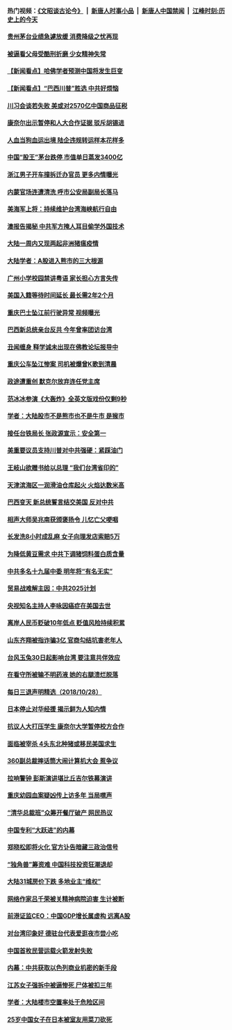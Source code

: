 #### 热门视频：[《文昭谈古论今》](https://github.com/gfw-breaker/wenzhao/blob/master/README.md?t=10292133) &nbsp;|&nbsp; [新唐人时事小品](https://github.com/gfw-breaker/ntdtv-comedy/blob/master/README.md?t=10292133) &nbsp;|&nbsp; [新唐人中国禁闻](https://github.com/gfw-breaker/ntdtv-news/blob/master/README.md?t=10292133) &nbsp;|&nbsp; [江峰时刻:历史上的今天](https://github.com/gfw-breaker/today-in-history/blob/master/README.md?t=10292133) 

#### [贵州茅台业绩急遽放缓 消费降级之忧再现](../pages/nsc413/n10816634.md?t=10292133) 

#### [被逼看父母受酷刑折磨 少女精神失常](../pages/nsc413/n10815869.md?t=10292133) 

#### [【新闻看点】哈佛学者预测中国将发生巨变](../pages/nsc413/n10816583.md?t=10292133) 

#### [【新闻看点】“巴西川普”胜选 中共好烦恼](../pages/nsc413/n10816452.md?t=10292133) 

#### [川习会谈若失败 美或对2570亿中国商品征税](../pages/nsc413/n10816704.md?t=10292133) 

#### [康奈尔出示暂停和人大合作证据 驳斥胡锡进](../pages/nsc413/n10816597.md?t=10292133) 

#### [人血当狗血运出境 陆企违规转运样本花样多](../pages/nsc413/n10816628.md?t=10292133) 

#### [中国“股王”茅台跌停 市值单日蒸发3400亿](../pages/nsc413/n10815663.md?t=10292133) 

#### [浙江男子开车撞拆迁办官员 更多内情曝光](../pages/nsc413/n10816516.md?t=10292133) 

#### [内蒙官场连遭清洗 呼市公安局副局长落马](../pages/nsc413/n10816349.md?t=10292133) 

#### [美海军上将：持续维护台湾海峡航行自由](../pages/nsc413/n10816473.md?t=10292133) 

#### [澳报告揭秘 中共军方掩人耳目偷学外国技术](../pages/nsc413/n10816439.md?t=10292133) 

#### [大陆一周内又现两起非洲猪瘟疫情](../pages/nsc413/n10816208.md?t=10292133) 

#### [大陆学者：A股进入熊市的三大根源](../pages/nsc413/n10816176.md?t=10292133) 

#### [广州小学校园禁讲粤语 家长担心方言失传](../pages/nsc413/n10816189.md?t=10292133) 

#### [美国入籍等待时间延长 最长需2年2个月](../pages/nsc413/n10816127.md?t=10292133) 

#### [重庆巴士坠江前行驶异常 视频曝光](../pages/nsc413/n10815613.md?t=10292133) 

#### [巴西新总统亲台反共 今年曾率团访台湾](../pages/nsc413/n10815828.md?t=10292133) 

#### [丑闻缠身 释学诚未出现在佛教论坛报导中](../pages/nsc413/n10814764.md?t=10292133) 

#### [重庆公车坠江惨案 司机被爆曾K歌到清晨](../pages/nsc413/n10816069.md?t=10292133) 


#### [政途遭重创 默克尔放弃连任党主席](../pages/nsc413/n10815994.md?t=10292133) 

#### [范冰冰参演《大轰炸》全英文版戏份仅剩9秒](../pages/nsc413/n10814580.md?t=10292133) 

#### [学者：大陆股市不是熊市也不是牛市 是猴市](../pages/nsc413/n10815220.md?t=10292133) 

#### [接任台铁局长 张政源宣示：安全第一](../pages/nsc413/n10815624.md?t=10292133) 

#### [美重要议员支持川普对中共强硬：紧踩油门](../pages/nsc413/n10815659.md?t=10292133) 

#### [王岐山欲赠书给以总理 “我们台湾省印的”](../pages/nsc413/n10815606.md?t=10292133) 

#### [天津滨海区一润滑油仓库起火 火焰达数米高](../pages/nsc413/n10815227.md?t=10292133) 

#### [巴西变天 新总统誓言结交美国 反对中共](../pages/nsc413/n10815508.md?t=10292133) 

#### [相声大师吴兆南获颁褒扬令 儿忆亡父哽咽](../pages/nsc413/n10815198.md?t=10292133) 

#### [长发洗8小时成乱麻 女子向理发店索赔5万](../pages/nsc413/n10815260.md?t=10292133) 

#### [为降低黄豆需求 中共下调猪饲料蛋白质含量](../pages/nsc413/n10814787.md?t=10292133) 

#### [中共多名十九届中委 明年将“有名无实”](../pages/nsc413/n10815009.md?t=10292133) 

#### [贸易战难解主因：中共2025计划](../pages/nsc413/n10814718.md?t=10292133) 

#### [央视知名主持人李咏因癌症在美国去世](../pages/nsc413/n10814971.md?t=10292133) 

#### [离岸人民币贬破10年低点 贬值风险持续积累](../pages/nsc413/n10814466.md?t=10292133) 

#### [山东齐翔被指诈骗3亿 官商勾结坑害老年人](../pages/nsc413/n10814443.md?t=10292133) 

#### [台风玉兔30日起影响台湾 要注意共伴效应](../pages/nsc413/n10814719.md?t=10292133) 

#### [在看守所被输不明药液 她的右腿溃烂脱落](../pages/nsc413/n10787359.md?t=10292133) 

#### [每日三退声明精选（2018/10/28）](../pages/nsc413/n10814770.md?t=10292133) 

#### [日本停止对华经援 揭示鲜为人知内情](../pages/nsc413/n10814356.md?t=10292133) 

#### [抗议人大打压学生 康奈尔大学暂停校方合作](../pages/nsc413/n10814431.md?t=10292133) 

#### [面临被宰杀 4头东北种猪或移民美国求生](../pages/nsc413/n10814349.md?t=10292133) 

#### [360副总裁摔话筒大闹计算机大会 惹争议](../pages/nsc413/n10814358.md?t=10292133) 

#### [拉响警钟 彭斯演讲堪比丘吉尔铁幕演讲](../pages/nsc413/n10814193.md?t=10292133) 

#### [重庆幼园血案疑凶传上访多年 当局噤声](../pages/nsc413/n10814211.md?t=10292133) 

#### [“清华总裁班”众筹开餐厅破产 网民热议](../pages/nsc413/n10814142.md?t=10292133) 

#### [中国专利“大跃进”的内幕](../pages/nsc413/n10811653.md?t=10292133) 

#### [郑晓松即将火化 官方讣告暗藏三政治信号](../pages/nsc413/n10813921.md?t=10292133) 

#### [“独角兽”筹资难 中国科技投资狂潮退却](../pages/nsc413/n10814006.md?t=10292133) 

#### [大陆31城房价下跌 多地业主“维权”](../pages/nsc413/n10814004.md?t=10292133) 

#### [网络作家吕千荣被关精神病院迫害 生计被断](../pages/nsc413/n10813524.md?t=10292133) 

#### [前港证监CEO：中国GDP增长属虚构 远离A股](../pages/nsc413/n10813864.md?t=10292133) 

#### [对台湾印象好 德驻台代表爱逛夜市尝小吃](../pages/nsc413/n10813940.md?t=10292133) 

#### [中国首枚民营运载火箭发射失败](../pages/nsc413/n10813899.md?t=10292133) 


#### [内幕：中共获取以色列商业机密的新手段](../pages/nsc413/n10812897.md?t=10292133) 

#### [江苏女子强拆中被逼惨死 尸体被扣三年](../pages/nsc413/n10813649.md?t=10292133) 

#### [学者：大陆楼市空置率处于危险区间](../pages/nsc413/n10813365.md?t=10292133) 

#### [25岁中国女子在日本被室友用菜刀砍死](../pages/nsc413/n10813354.md?t=10292133) 

